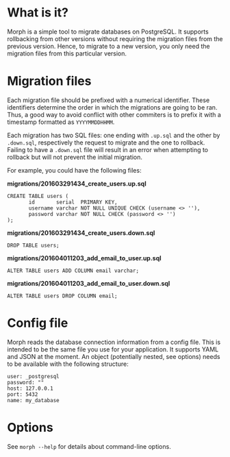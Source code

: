# What is it?

Morph is a simple tool to migrate databases on PostgreSQL. It supports
rollbacking from other versions without requiring the migration files from the
previous version. Hence, to migrate to a new version, you only need the
migration files from this particular version.

# Migration files

Each migration file should be prefixed with a numerical identifier. These
identifiers determine the order in which the migrations are going to be ran.
Thus, a good way to avoid conflict with other commiters is to prefix it with a
timestamp formatted as `YYYYMMDDHHMM`.

Each migration has two SQL files: one ending with `.up.sql` and the other by
`.down.sql`, respectively the request to migrate and the one to rollback.
Failing to have a `.down.sql` file will result in an error when attempting to
rollback but will not prevent the initial migration.

For example, you could have the following files:

**migrations/201603291434_create_users.up.sql**

    CREATE TABLE users (
           id       serial  PRIMARY KEY,
           username varchar NOT NULL UNIQUE CHECK (username <> ''),
           password varchar NOT NULL CHECK (password <> '')
    );

**migrations/201603291434_create_users.down.sql**

    DROP TABLE users;

**migrations/201604011203_add_email_to_user.up.sql**

    ALTER TABLE users ADD COLUMN email varchar;

**migrations/201604011203_add_email_to_user.down.sql**

    ALTER TABLE users DROP COLUMN email;

# Config file

Morph reads the database connection information from a config file. This is
intended to be the same file you use for your application. It supports YAML and
JSON at the moment. An object (potentially nested, see options) needs to be
available with the following structure:

    user: _postgresql
    password: ""
    host: 127.0.0.1
    port: 5432
    name: my_database

# Options

See `morph --help` for details about command-line options.
